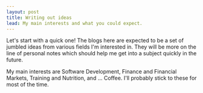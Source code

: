 ```yaml
---
layout: post
title: Writing out ideas
lead: My main interests and what you could expect.
---
```


Let's start with a quick one! The blogs here are expected to be a set of jumbled ideas from various fields I'm interested in. They will be more on the line of personal notes which should help me get into a subject quickly in the future.

My main interests are Software Development, Finance and Financial Markets, Training and Nutrition, and ... Coffee. I'll probably stick to these for most of the time.
